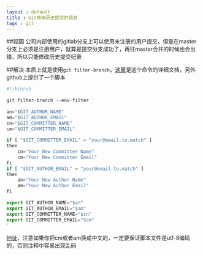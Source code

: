 ```yaml
---
layout : default 
title : Git修改历史提交的信息
tags : git
---
```


##起因
公司内部使用的gitlab分支上可以使用未注册的用户提交，但是在master分支上必须是注册用户，就算是提交分支成功了，再往master合并的时候也会出错，所以只能修改历史提交纪录

##解决
本质上就是使用`git filter-branch`，[这里](https://www.kernel.org/pub/software/scm/git/docs/git-filter-branch.html)是这个命令的详细文档，另外github上提供了一个脚本


``` javascript
#!/bin/sh
 
git filter-branch --env-filter '
 
an="$GIT_AUTHOR_NAME"
am="$GIT_AUTHOR_EMAIL"
cn="$GIT_COMMITTER_NAME"
cm="$GIT_COMMITTER_EMAIL"
 
if [ "$GIT_COMMITTER_EMAIL" = "your@email.to.match" ]
then
    cn="Your New Committer Name"
    cm="Your New Committer Email"
fi
if [ "$GIT_AUTHOR_EMAIL" = "your@email.to.match" ]
then
    an="Your New Author Name"
    am="Your New Author Email"
fi
 
export GIT_AUTHOR_NAME="$an"
export GIT_AUTHOR_EMAIL="$am"
export GIT_COMMITTER_NAME="$cn"
export GIT_COMMITTER_EMAIL="$cm"
'

```

[地址](https://help.github.com/articles/changing-author-info)，注意如果你把cm或者am换成中文的，一定要保证脚本文件是utf-8编码的，否则注释中容易出现乱码
